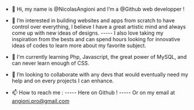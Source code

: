 - 👋 Hi, my name is @NicolasAngioni and I’m a @Github web developper !

- 👀 I’m interested in building websites and apps from scratch to have control over everything, I believe I have a great artistic mind and always come up with new ideas of designs.
----- I also love taking my inspiration from the bests and can spend hours looking for innovative ideas of codes to learn more about my favorite subject.

- 🌱 I'm currently learning Php, Javascript, the great power of MySQL, and can never learn enough of CSS.

- 💞️ I’m looking to collaborate with any devs that would eventually need my help and on every projects I can enhance.

- 📫 How to reach me :
----- Here on Github !
----- Or on my email at angioni.pro@gmail.com

